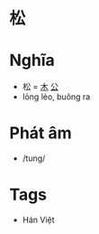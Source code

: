 # 松

# Nghĩa
* 松 = [木](木.md) [公](公.md)
* lỏng lẻo, buông ra

# Phát âm
* /tung/

# Tags
* Hán Việt

